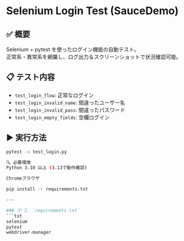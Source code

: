 # Selenium Login Test (SauceDemo)

## ✅ 概要
Selenium + pytest を使ったログイン機能の自動テスト。  
正常系・異常系を網羅し、ログ出力＆スクリーンショットで状況確認可能。

## 📋 テスト内容
- `test_login_flow`: 正常なログイン
- `test_login_invalid_name`: 間違ったユーザー名
- `test_login_invalid_pass`: 間違ったパスワード
- `test_login_empty_fields`: 空欄ログイン

## ▶️ 実行方法
```bash
pytest -s test_login.py

🔍 必要環境
Python 3.10 以上 (3.13で動作確認)

Chromeブラウザ

pip install -r requirements.txt

---

### 📦 2. `requirements.txt`
```txt
selenium
pytest
webdriver-manager
